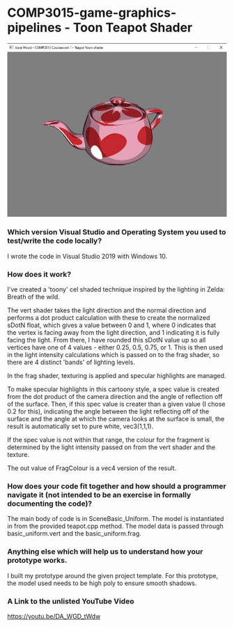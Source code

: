# COMP3015-game-graphics-pipelines - Toon Teapot Shader

![Shader screenshot](https://github.com/josie-wood/COMP3015-game-graphics-pipelines/blob/main/SubmissionProject/shader-screenshot.png)

### Which version Visual Studio and Operating System you used to test/write the code locally?
I wrote the code in Visual Studio 2019 with Windows 10.

### How does it work?
I've created a 'toony' cel shaded technique inspired by the lighting in Zelda: Breath of the wild. 

The vert shader takes the light direction and the normal direction and performs a dot product calculation with these to create the normalized sDotN float, which gives a value between 0 and 1, where 0 indicates that the vertex is facing away from the light direction, and 1 indicating it is fully facing the light. 
From there, I have rounded this sDotN value up so all vertices have one of 4 values - either 0.25, 0.5, 0.75, or 1. This is then used in the light intensity calculations which is passed on to the frag shader, so there are 4 distinct 'bands' of lighting levels. 

In the frag shader, texturing is applied and specular highlights are managed. 

To make specular highlights in this cartoony style, a spec value is created from the dot product of the camera direction and the angle of reflection off of the surface. Then, if this spec value is creater than a given value (I chose 0.2 for this), indicating the angle between the light reflecting off of the surface and the angle at which the camera looks at the surface is small, the result is automatically set to pure white, vec3(1,1,1).

If the spec value is not within that range, the colour for the fragment is determined by the light intensity passed on from the vert shader and the texture. 

The out value of FragColour is a vec4 version of the result. 

### How does your code fit together and how should a programmer navigate it (not intended to be an exercise in formally documenting the code)?
The main body of code is in SceneBasic_Uniform. 
The model is instantiated in from the provided teapot.cpp method. 
The model data is passed through basic_uniform.vert and the basic_uniform.frag. 

### Anything else which will help us to understand how your prototype works.
I built my prototype around the given project template.
For this prototype, the model used needs to be high poly to ensure smooth shadows. 

### A Link to the unlisted YouTube Video
https://youtu.be/DA_WGD_tWdw

